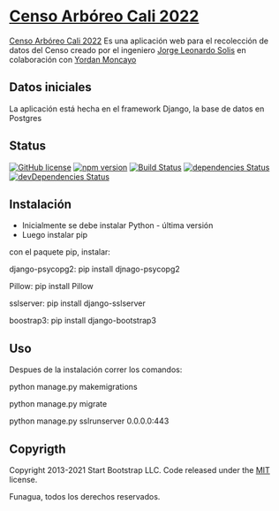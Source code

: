 # [Censo Arbóreo Cali 2022](https://www.censoarboreocali2022.com/)

[Censo Arbóreo Cali 2022](https://www.censoarboreocali2022.com/) Es una aplicación web para el recolección de datos del Censo creado por el ingeniero [Jorge Leonardo Solis](https://github.com/Jorgesolis1989/) en colaboración con [Yordan Moncayo](https://github.com/Jorgesolis1989/)

## Datos iniciales

La aplicación está hecha en el framework Django, la base de datos en Postgres

## Status

[![GitHub license](https://img.shields.io/badge/license-MIT-blue.svg)](https://raw.githubusercontent.com/StartBootstrap/startbootstrap-sb-admin-2/master/LICENSE)
[![npm version](https://img.shields.io/npm/v/startbootstrap-sb-admin-2.svg)](https://www.npmjs.com/package/startbootstrap-sb-admin-2)
[![Build Status](https://travis-ci.org/StartBootstrap/startbootstrap-sb-admin-2.svg?branch=master)](https://travis-ci.org/StartBootstrap/startbootstrap-sb-admin-2)
[![dependencies Status](https://david-dm.org/StartBootstrap/startbootstrap-sb-admin-2/status.svg)](https://david-dm.org/StartBootstrap/startbootstrap-sb-admin-2)
[![devDependencies Status](https://david-dm.org/StartBootstrap/startbootstrap-sb-admin-2/dev-status.svg)](https://david-dm.org/StartBootstrap/startbootstrap-sb-admin-2?type=dev)

## Instalación 

- Inicialmente se debe instalar Python -  última versión
- Luego instalar pip

con el paquete pip, instalar: 

django-psycopg2: pip install djnago-psycopg2

Pillow: pip install Pillow

sslserver: pip install django-sslserver

boostrap3: pip install django-bootstrap3

## Uso

Despues de la instalación correr los comandos:

python manage.py makemigrations

python manage.py migrate

python manage.py sslrunserver 0.0.0.0:443

## Copyrigth

Copyright 2013-2021 Start Bootstrap LLC. Code released under the [MIT](https://github.com/StartBootstrap/startbootstrap-resume/blob/master/LICENSE) license.

Funagua, todos los derechos reservados. 
